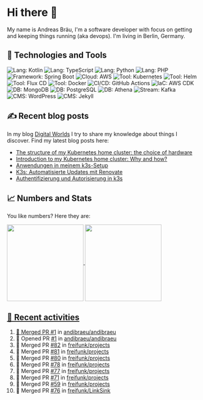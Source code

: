# Hi there 👋

My name is Andreas Bräu, I'm a software developer with focus on getting and keeping things running (aka devops). I'm living in Berlin, Germany.

## 🧰 Technologies and Tools
![Lang: Kotlin](https://img.shields.io/badge/Lang-Kotlin-blue?style=flat&logo=Kotlin&logoColor=white)
![Lang: TypeScript](https://img.shields.io/badge/Lang-TypeScript-blue?style=flat&logo=TypeScript&logoColor=white)
![Lang: Python](https://img.shields.io/badge/Lang-Python-blue?style=flat&logo=Python&logoColor=white)
![Lang: PHP](https://img.shields.io/badge/Lang-PHP-blue?style=flat&logo=php&logoColor=white)
![Framework: Spring Boot](https://img.shields.io/badge/Framework-Spring%20Boot-blue?style=flat&logo=Spring-Boot&logoColor=white)
![Cloud: AWS](https://img.shields.io/badge/Cloud-AWS-blue?style=flat&logo=Amazon-AWS&logoColor=white)
![Tool: Kubernetes](https://img.shields.io/badge/Cloud-Kubernetes-blue?style=flat&logo=Kubernetes&logoColor=white)
![Tool: Helm](https://img.shields.io/badge/CI%2FCD-Helm-blue?style=flat&logo=Helm&logoColor=white)
![Tool: Flux CD](https://img.shields.io/badge/CI%2FCD-Flux%20CD-blue?style=flat&logo=Flux&logoColor=white)
![Tool: Docker](https://img.shields.io/badge/Tool-Docker-blue?style=flat&logo=Docker&logoColor=white)
![CI/CD: GitHub Actions](https://img.shields.io/badge/CI%2FCD-GitHub%20Actions-blue?style=flat&logo=GitHub%20Actions&logoColor=white)
![IaC: AWS CDK](https://img.shields.io/badge/IaC-AWS%20CDK-blue?style=flat&logo=Amazon-AWS&logoColor=white)
![DB: MongoDB](https://img.shields.io/badge/DB-MongoDB-blue?style=flat&logo=MongoDB&logoColor=white)
![DB: PostgreSQL](https://img.shields.io/badge/DB-PostgreSQL-blue?style=flat&logo=PostgreSQL&logoColor=white)
![DB: Athena](https://img.shields.io/badge/DB-Athena-blue?style=flat&logo=Amazon-AWS&logoColor=white)
![Stream: Kafka](https://img.shields.io/badge/Stream-Kafka-blue?style=flat&logo=Apache-Kafka&logoColor=white)
![CMS: WordPress](https://img.shields.io/badge/CMS-WordPress-blue?style=flat&logo=WordPress&logoColor=white)
![CMS: Jekyll](https://img.shields.io/badge/CMS-Jekyll-blue?style=flat&logo=Jekyll&logoColor=white)  


## ✍️ Recent blog posts

In my blog [Digital Worlds](https://blog.andi95.de) I try to share my knowledge about things I discover. Find my latest blog posts here:

<!-- BLOG-POST-LIST:START -->
- [The structure of my Kubernetes home cluster: the choice of hardware](https://blog.andi95.de/en/2025/02/the-structure-of-my-kubernetes-home-cluster-the-choice-of-hardware/?pk_campaign=feed&pk_kwd=the-structure-of-my-kubernetes-home-cluster-the-choice-of-hardware)
- [Introduction to my Kubernetes home cluster: Why and how?](https://blog.andi95.de/en/2025/02/introduction-to-my-kubernetes-home-cluster-why-and-how/?pk_campaign=feed&pk_kwd=introduction-to-my-kubernetes-home-cluster-why-and-how)
- [Anwendungen in meinem k3s-Setup](https://blog.andi95.de/2025/02/anwendungen-in-meinem-k3s-setup/?pk_campaign=feed&pk_kwd=anwendungen-in-meinem-k3s-setup)
- [K3s: Automatisierte Updates mit Renovate](https://blog.andi95.de/2025/02/automatisierte-updates-mit-renovate/?pk_campaign=feed&pk_kwd=automatisierte-updates-mit-renovate)
- [Authentifizierung und Autorisierung in k3s](https://blog.andi95.de/2025/01/authentifizierung-und-autorisierung-in-k3s/?pk_campaign=feed&pk_kwd=authentifizierung-und-autorisierung-in-k3s)
<!-- BLOG-POST-LIST:END -->

## 📈 Numbers and Stats

You like numbers? Here they are:

<a href="https://github.com/andibraeu">
  <img height=200 align="center" src="https://github-readme-stats.vercel.app/api?username=andibraeu&rank_icon=github&theme=transparent" />
</a>
<a href="https://github.com/andibraeu">
  <img height=200 align="center" src="https://github-readme-stats.vercel.app/api/top-langs?username=andibraeu&layout=compact&langs_count=8&card_width=320&theme=transparent" />
</8

<!--
**andibraeu/andibraeu** is a ✨ _special_ ✨ repository because its `README.md` (this file) appears on your GitHub profile.

Here are some ideas to get you started:

- 🔭 I’m currently working on ...
- 🌱 I’m currently learning ...
- 👯 I’m looking to collaborate on ...
- 🤔 I’m looking for help with ...
- 💬 Ask me about ...
- 📫 How to reach me: ...
- 😄 Pronouns: ...
- ⚡ Fun fact: ...
-->

## 👣 Recent activities

<!--START_SECTION:activity-->
1. 🎉 Merged PR [#1](https://github.com/andibraeu/andibraeu/pull/1) in [andibraeu/andibraeu](https://github.com/andibraeu/andibraeu)
2. 💪 Opened PR [#1](https://github.com/andibraeu/andibraeu/pull/1) in [andibraeu/andibraeu](https://github.com/andibraeu/andibraeu)
3. 🎉 Merged PR [#82](https://github.com/freifunk/projects/pull/82) in [freifunk/projects](https://github.com/freifunk/projects)
4. 🎉 Merged PR [#81](https://github.com/freifunk/projects/pull/81) in [freifunk/projects](https://github.com/freifunk/projects)
5. 🎉 Merged PR [#80](https://github.com/freifunk/projects/pull/80) in [freifunk/projects](https://github.com/freifunk/projects)
6. 🎉 Merged PR [#78](https://github.com/freifunk/projects/pull/78) in [freifunk/projects](https://github.com/freifunk/projects)
7. 🎉 Merged PR [#77](https://github.com/freifunk/projects/pull/77) in [freifunk/projects](https://github.com/freifunk/projects)
8. 🎉 Merged PR [#71](https://github.com/freifunk/projects/pull/71) in [freifunk/projects](https://github.com/freifunk/projects)
9. 🎉 Merged PR [#59](https://github.com/freifunk/projects/pull/59) in [freifunk/projects](https://github.com/freifunk/projects)
10. 🎉 Merged PR [#76](https://github.com/freifunk/LinkSink/pull/76) in [freifunk/LinkSink](https://github.com/freifunk/LinkSink)
<!--END_SECTION:activity-->


